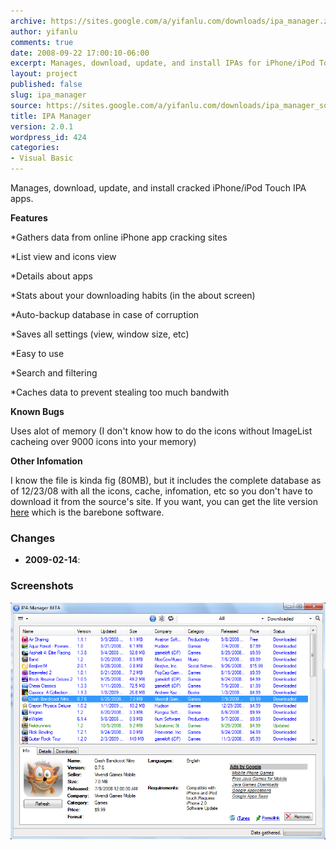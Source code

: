 ```yaml
---
archive: https://sites.google.com/a/yifanlu.com/downloads/ipa_manager.zip
author: yifanlu
comments: true
date: 2008-09-22 17:00:10-06:00
excerpt: Manages, download, update, and install IPAs for iPhone/iPod Touch IPA apps.
layout: project
published: false
slug: ipa_manager
source: https://sites.google.com/a/yifanlu.com/downloads/ipa_manager_source.zip
title: IPA Manager
version: 2.0.1
wordpress_id: 424
categories:
- Visual Basic
---
```


Manages, download, update, and install cracked iPhone/iPod Touch IPA apps.



**Features**  

*Gathers data from online iPhone app cracking sites  

*List view and icons view  

*Details about apps  

*Stats about your downloading habits (in the about screen)  

*Auto-backup database in case of corruption  

*Saves all settings (view, window size, etc)  

*Easy to use  

*Search and filtering  

*Caches data to prevent stealing too much bandwith





**Known Bugs**  

Uses alot of memory (I don't know how to do the icons without ImageList cacheing over 9000 icons into your memory)





**Other Infomation**  

I know the file is kinda fig (80MB), but it includes the complete database as of 12/23/08 with all the icons, cache, infomation, etc so you don't have to download it from the source's site. If you want, you can get the lite version [here](http://rapidshare.com/files/175990098/ipa_manager_2_0_lite.exe) which is the barebone software.

### Changes

* **2009-02-14**: 

### Screenshots

![Screen 0](/images/2012/01/ipa_manager_screen.png)

